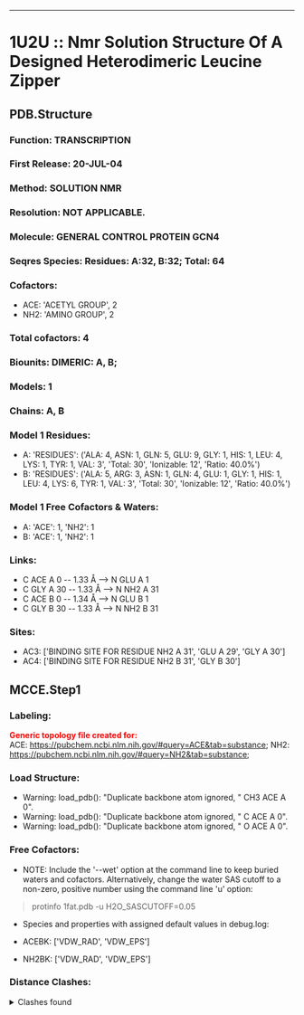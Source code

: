 ---
# 1U2U :: Nmr Solution Structure Of A Designed Heterodimeric Leucine Zipper
## PDB.Structure
### Function: TRANSCRIPTION
### First Release: 20-JUL-04
### Method: SOLUTION NMR
### Resolution: NOT APPLICABLE.
### Molecule: GENERAL CONTROL PROTEIN GCN4
### Seqres Species: Residues: A:32, B:32; Total: 64
### Cofactors:
  - ACE:
 'ACETYL GROUP', 2
  - NH2:
 'AMINO GROUP', 2

### Total cofactors: 4
### Biounits: DIMERIC: A, B;
### Models: 1
### Chains: A, B
### Model 1 Residues:
  - A:
 'RESIDUES': ('ALA: 4, ASN: 1, GLN: 5, GLU: 9, GLY: 1, HIS: 1, LEU: 4, LYS: 1, TYR: 1, VAL: 3', 'Total: 30', 'Ionizable: 12',
              'Ratio: 40.0%')
  - B:
 'RESIDUES': ('ALA: 5, ARG: 3, ASN: 1, GLN: 4, GLU: 1, GLY: 1, HIS: 1, LEU: 4, LYS: 6, TYR: 1, VAL: 3', 'Total: 30', 'Ionizable: 12',
              'Ratio: 40.0%')

### Model 1 Free Cofactors & Waters:
  - A:
 'ACE': 1, 'NH2': 1
  - B:
 'ACE': 1, 'NH2': 1

### Links:
  - C  ACE A  0 -- 1.33 Å --> N  GLU A  1
  - C  GLY A 30 -- 1.33 Å --> N  NH2 A 31
  - C  ACE B  0 -- 1.34 Å --> N  GLU B  1
  - C  GLY B 30 -- 1.33 Å --> N  NH2 B 31

### Sites:
  - AC3: ['BINDING SITE FOR RESIDUE NH2 A 31', 'GLU A  29', 'GLY A  30']
  - AC4: ['BINDING SITE FOR RESIDUE NH2 B 31', 'GLY B  30']

## MCCE.Step1
### Labeling:
<strong><font color='red'>Generic topology file created for:</font></strong>  
ACE: https://pubchem.ncbi.nlm.nih.gov/#query=ACE&tab=substance; NH2: https://pubchem.ncbi.nlm.nih.gov/#query=NH2&tab=substance; 

### Load Structure:
  -    Warning: load_pdb(): "Duplicate backbone atom ignored, " CH3 ACE A   0".
  -    Warning: load_pdb(): "Duplicate backbone atom ignored, " C   ACE A   0".
  -    Warning: load_pdb(): "Duplicate backbone atom ignored, " O   ACE A   0".

### Free Cofactors:
  - NOTE: Include the '--wet' option at the command line to keep buried waters and cofactors. Alternatively, change the water SAS cutoff to a non-zero, positive number using the command line 'u' option:
  > protinfo 1fat.pdb -u H2O_SASCUTOFF=0.05
  - Species and properties with assigned default values in debug.log:

  - ACEBK: ['VDW_RAD', 'VDW_EPS']

  - NH2BK: ['VDW_RAD', 'VDW_EPS']


### Distance Clashes:
<details><summary>Clashes found</summary>

- d= 2.00: "HG21 VAL A   9" to "HG21 VAL B   9"
- d= 1.97: "HD11 LEU A  12" to "HD13 LEU B  12"
- d= 1.80: "HD21 ASN A  16" to " O   LEU B  12"
- d= 1.71: " O   VAL B   2" to " N   ALA B   4"

</details>


